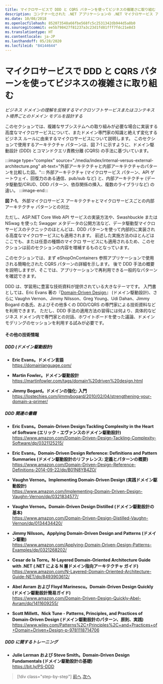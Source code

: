 ```yaml
---
title: マイクロサービスで DDD と CQRS パターンを使ってビジネスの複雑さに取り組む
description: コンテナー化された .NET アプリケーションの .NET マイクロサービス アーキテクチャ | DDD と CQRS パターンを適用して複雑なビジネス シナリオに取り組む方法を理解する
ms.date: 10/08/2018
ms.openlocfilehash: 852073548a66fbe568fc5c2531342db944d5a8b0
ms.sourcegitcommit: ee5b798427f81237a3c23d1fd81fff7fdc21e8d3
ms.translationtype: HT
ms.contentlocale: ja-JP
ms.lasthandoff: 05/28/2020
ms.locfileid: "84144644"
---
```

# <a name="tackle-business-complexity-in-a-microservice-with-ddd-and-cqrs-patterns"></a>マイクロサービスで DDD と CQRS パターンを使ってビジネスの複雑さに取り組む

*ビジネス ドメインの理解を反映するマイクロソフトサービスまたはコンテキスト境界ごとのドメイン モデルを設計する*

このセクションでは、複雑なサブシステムへの取り組みが必要な場合に実装する高度なマイクロサービスについて、またドメイン専門家の知識と絶えず変化するビジネス ルールに由来するマイクロサービスについて説明します。 このセクションで使用するアーキテクチャ パターンは、図 7-1 に示すように、ドメイン駆動設計 (DDD) とコマンドクエリ責務分離 (CQRS) の手法に基づいています。

:::image type="complex" source="./media/index/internal-versus-external-architecture.png" alt-text="外部アーキテクチャと内部アーキテクチャのパターンを比較した図。":::
外部アーキテクチャ (マイクロサービス パターン、API ゲートウェイ、回復力のある通信、pub/sub など) と、内部アーキテクチャ (データ駆動型/CRUD、DDD パターン、依存関係の挿入、複数のライブラリなど) の違い。
:::image-end:::

**図 7-1**。 外部マイクロサービス アーキテクチャとマイクロサービスごとの内部アーキテクチャ パターンとの対比

ただし、ASP.NET Core Web API サービスの実装方法や、Swashbuckle または NSwag を使った Swagger メタデータの公開方法など、データ駆動型マイクロサービスのテクニックのほとんどは、DDD パターンを使って内部的に実装される高度なマイクロサービスにも適用されます。 前述した実施方法のほとんどはここでも、または任意の種類のマイクロ サービスにも適用されるため、このセクションは前のセクションの内容を増補するものとなっています。

このセクションでは、まず eShopOnContainers 参照アプリケーションで使用される簡略化された CQRS パターンの詳細を示します。 後で DDD 手法の概要を説明しますが、そこでは、アプリケーションで再利用できる一般的なパターンを確認できます。

DDD は、学習用に豊富な技術資料が提供されている大きなテーマです。 入門書としては、Eric Evans 著の『[Domain-Driven Design](https://domainlanguage.com/ddd/)』 (ドメイン駆動設計)、さらに Vaughn Vernon、Jimmy Nilsson、Greg Young、Udi Dahan、Jimmy Bogard の各氏、およびその他多くの DDD/CQRS の専門家による技術資料などを利用できます。 ただし、DDD 手法の適用方法の習得には何より、具体的なビジネス ドメイン内で専門家との対話、ホワイトボードを使った議論、ドメイン モデリングのセッションを利用する試みが必要です。

#### <a name="additional-resources"></a>その他の技術情報

##### <a name="ddd-domain-driven-design"></a>DDD (ドメイン駆動設計)

- **Eric Evans。ドメイン言語** \
  <https://domainlanguage.com/>

- **Martin Fowler。ドメイン駆動設計** \
  <https://martinfowler.com/tags/domain%20driven%20design.html>

- **Jimmy Bogard。ドメインの強化: 入門** \
  <https://lostechies.com/jimmybogard/2010/02/04/strengthening-your-domain-a-primer/>

##### <a name="ddd-books"></a>DDD 関連の書籍

- **Eric Evans。Domain-Driven Design:Tackling Complexity in the Heart of Software (エリック・エヴァンスのドメイン駆動設計)**  \
  <https://www.amazon.com/Domain-Driven-Design-Tackling-Complexity-Software/dp/0321125215/>

- **Eric Evans。Domain-Driven Design Reference: Definitions and Pattern Summaries (ドメイン駆動設計のリファレンス: 定義とパターンの概要)**  \
  <https://www.amazon.com/Domain-Driven-Design-Reference-Definitions-2014-09-22/dp/B01N8YB4ZO/>

- **Vaughn Vernon。Implementing Domain-Driven Design (実践ドメイン駆動設計)**  \
  <https://www.amazon.com/Implementing-Domain-Driven-Design-Vaughn-Vernon/dp/0321834577/>

- **Vaughn Vernon。Domain-Driven Design Distilled (ドメイン駆動設計の基本)**  \
  <https://www.amazon.com/Domain-Driven-Design-Distilled-Vaughn-Vernon/dp/0134434420/>

- **Jimmy Nilsson。Applying Domain-Driven Design and Patterns (ドメイン駆動)**  \
  <https://www.amazon.com/Applying-Domain-Driven-Design-Patterns-Examples/dp/0321268202/>

- **Cesar de la Torre。N-Layered Domain-Oriented Architecture Guide with .NET (.NET による N 層ドメイン指向アーキテクチャ ガイド)**  \
  <https://www.amazon.com/N-Layered-Domain-Oriented-Architecture-Guide-NET/dp/8493903612/>

- **Abel Avram および Floyd Marinescu。Domain-Driven Design Quickly (ドメイン駆動設計簡易ガイド)**  \
  <https://www.amazon.com/Domain-Driven-Design-Quickly-Abel-Avram/dp/1411609255/>

- **Scott Millett、Nick Tune - Patterns, Principles, and Practices of Domain-Driven Design (ドメイン駆動設計のパターン、原則、実践)**  \
  <https://www.wiley.com/Patterns%2C+Principles%2C+and+Practices+of+Domain+Driven+Design-p-9781118714706>

##### <a name="ddd-training"></a>DDD に関するトレーニング

- **Julie Lerman および Steve Smith。Domain-Driven Design Fundamentals (ドメイン駆動設計の基礎)**  \
  <https://bit.ly/PS-DDD>

>[!div class="step-by-step"]
>[前へ](../multi-container-microservice-net-applications/implement-api-gateways-with-ocelot.md)
>[次へ](apply-simplified-microservice-cqrs-ddd-patterns.md)
